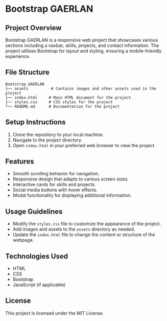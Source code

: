 # Bootstrap GAERLAN

## Project Overview
Bootstrap GAERLAN is a responsive web project that showcases various sections including a navbar, skills, projects, and contact information. The project utilizes Bootstrap for layout and styling, ensuring a mobile-friendly experience.

## File Structure
```
Bootstrap_GAERLAN
├── assets          # Contains images and other assets used in the project
├── index.html     # Main HTML document for the project
├── styles.css     # CSS styles for the project
└── README.md      # Documentation for the project
```

## Setup Instructions
1. Clone the repository to your local machine.
2. Navigate to the project directory.
3. Open `index.html` in your preferred web browser to view the project.

## Features
- Smooth scrolling behavior for navigation.
- Responsive design that adapts to various screen sizes.
- Interactive cards for skills and projects.
- Social media buttons with hover effects.
- Modal functionality for displaying additional information.

## Usage Guidelines
- Modify the `styles.css` file to customize the appearance of the project.
- Add images and assets to the `assets` directory as needed.
- Update the `index.html` file to change the content or structure of the webpage.

## Technologies Used
- HTML
- CSS
- Bootstrap
- JavaScript (if applicable)

## License
This project is licensed under the MIT License.